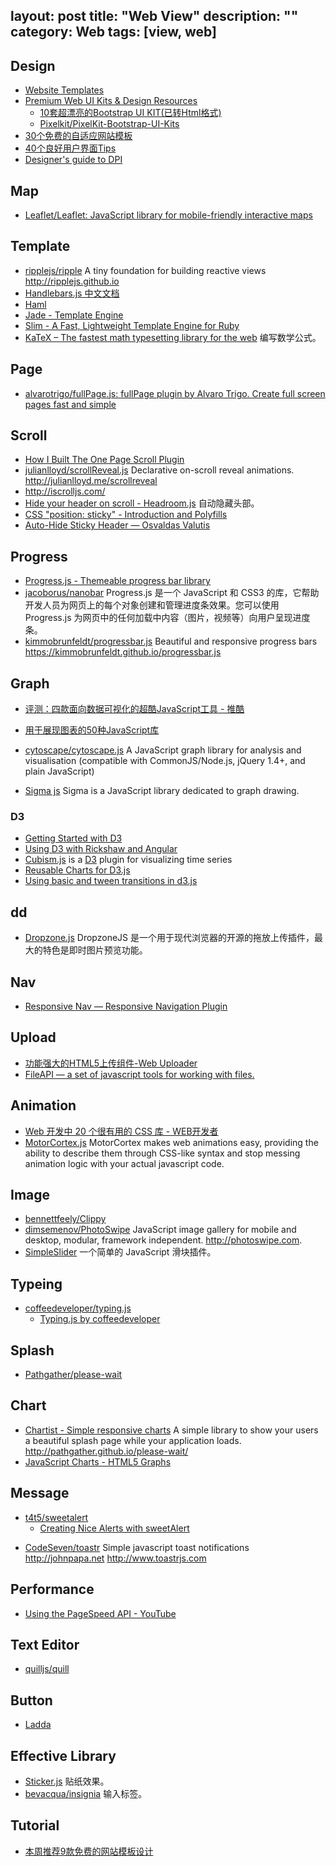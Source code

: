 layout: post
title: "Web View"
description: ""
category: Web
tags: [view, web]
---

## Design

- [Website Templates](http://www.wix.com/website/templates)
- [Premium Web UI Kits & Design Resources](http://pixelkit.com/)
    + [10套超漂亮的Bootstrap UI KIT(已转Html格式)](http://www.shejidaren.com/free-bootstrap-ui-kits.html)
    + [Pixelkit/PixelKit-Bootstrap-UI-Kits](https://github.com/Pixelkit/PixelKit-Bootstrap-UI-Kits/)
- [30个免费的自适应网站模板](http://www.shejidaren.com/30-free-responsive-html-themes.html)
- [40个良好用户界面Tips](http://www.shejidaren.com/good-user-interface-design.html)
- [Designer's guide to DPI](http://sebastien-gabriel.com/designers-guide-to-dpi/home)

<!-- more -->

## Map

- [Leaflet/Leaflet: JavaScript library for mobile-friendly interactive maps](https://github.com/Leaflet/Leaflet)

## Template

- [ripplejs/ripple](https://github.com/ripplejs/ripple) A tiny foundation for building reactive views <http://ripplejs.github.io>
- [Handlebars.js 中文文档](http://keenwon.com/992.html)
- [Haml](http://haml.info/)
- [Jade - Template Engine](http://jade-lang.com/)
- [Slim - A Fast, Lightweight Template Engine for Ruby](http://slim-lang.com/)
- [KaTeX – The fastest math typesetting library for the web](https://khan.github.io/KaTeX) 编写数学公式。

## Page

- [alvarotrigo/fullPage.js: fullPage plugin by Alvaro Trigo. Create full screen pages fast and simple](https://github.com/alvarotrigo/fullPage.js)

## Scroll

- [How I Built The One Page Scroll Plugin](http://www.smashingmagazine.com/2014/08/25/how-i-built-the-one-page-scroll-plugin)
- [julianlloyd/scrollReveal.js](https://github.com/julianlloyd/scrollReveal.js) Declarative on-scroll reveal animations. <http://julianlloyd.me/scrollreveal>
- http://iscrolljs.com/
- [Hide your header on scroll - Headroom.js](http://wicky.nillia.ms/headroom.js/) 自动隐藏头部。
- [CSS "position: sticky" - Introduction and Polyfills](http://www.sitepoint.com/css-position-sticky-introduction-polyfills/)
- [Auto-Hide Sticky Header — Osvaldas Valutis](http://osvaldas.info/auto-hide-sticky-header)

## Progress

- [Progress.js - Themeable progress bar library](http://usablica.github.io/progress.js/)
- [jacoborus/nanobar](https://github.com/jacoborus/nanobar) Progress.js 是一个 JavaScript 和 CSS3 的库，它帮助开发人员为网页上的每个对象创建和管理进度条效果。您可以使用 Progress.js 为网页中的任何加载中内容（图片，视频等）向用户呈现进度条。
- [kimmobrunfeldt/progressbar.js](https://github.com/kimmobrunfeldt/progressbar.js) Beautiful and responsive progress bars <https://kimmobrunfeldt.github.io/progressbar.js>

## Graph

- [评测：四款面向数据可视化的超酷JavaScript工具 - 推酷](http://www.tuicool.com/articles/fEBNJzF)
- [用于展现图表的50种JavaScript库](http://www.infoq.com/cn/news/2013/01/50-javascript-chart-lib)

- [cytoscape/cytoscape.js](https://github.com/cytoscape/cytoscape.js) A JavaScript graph library for analysis and visualisation (compatible with CommonJS/Node.js, jQuery 1.4+, and plain JavaScript)
- [Sigma js](http://sigmajs.org/) Sigma is a JavaScript library dedicated to graph drawing.

### D3

- [Getting Started with D3](http://thinkingonthinking.com/Getting-Started-With-D3/)
- [Using D3 with Rickshaw and Angular](http://tagtree.tv/d3-with-rickshaw-and-angular)
- [Cubism.js](http://square.github.io/cubism/)  is a [D3](http://mbostock.github.com/d3/) plugin for visualizing time series
- [Reusable Charts for D3.js](http://bugzu.github.io/reD3/)
- [Using basic and tween transitions in d3.js](http://4waisenkinder.de/blog/2014/05/11/d3-dot-js-tween-in-detail)

## dd

- [Dropzone.js](http://www.dropzonejs.com/) DropzoneJS 是一个用于现代浏览器的开源的拖放上传插件，最大的特色是即时图片预览功能。

## Nav

- [Responsive Nav — Responsive Navigation Plugin](http://responsive-nav.com/)

## Upload

- [功能强大的HTML5上传组件-Web Uploader](http://www.shejidaren.com/web-uploader.html)
- [FileAPI — a set of javascript tools for working with files.](http://mailru.github.io/FileAPI/)

## Animation

- [Web 开发中 20 个很有用的 CSS 库 - WEB开发者](http://www.admin10000.com/document/4550.html)
- [MotorCortex.js](http://motorcortexjs.com/) MotorCortex makes web animations easy, providing the ability to describe them through CSS-like syntax and stop messing animation logic with your actual javascript code.

## Image

- [bennettfeely/Clippy](https://github.com/bennettfeely/Clippy)
- [dimsemenov/PhotoSwipe](https://github.com/dimsemenov/photoswipe) JavaScript image gallery for mobile and desktop, modular, framework independent. <http://photoswipe.com>.
- [SimpleSlider](http://ruyadorno.github.io/SimpleSlider/) 一个简单的 JavaScript 滑块插件。

## Typeing

- [coffeedeveloper/typing.js](https://github.com/coffeedeveloper/typing.js)
    - [Typing.js by coffeedeveloper](http://coffeedeveloper.github.io/typing.js/index.html)

## Splash

- [Pathgather/please-wait](https://github.com/Pathgather/please-wait)

## Chart

- [Chartist - Simple responsive charts](http://gionkunz.github.io/chartist-js) A simple library to show your users a beautiful splash page while your application loads. <http://pathgather.github.io/please-wait/>
- [JavaScript Charts - HTML5 Graphs](http://www.zingchart.com/)

## Message

- [t4t5/sweetalert](https://github.com/t4t5/sweetalert)
    - [Creating Nice Alerts with sweetAlert](http://www.sitepoint.com/creating-nice-alerts-sweetalert)
* [CodeSeven/toastr](https://github.com/CodeSeven/toastr) Simple javascript toast notifications <http://johnpapa.net> <http://www.toastrjs.com>

## Performance

- [Using the PageSpeed API - YouTube](https://www.youtube.com/watch?v=vPfz2VwIryk&feature=youtu.be)

## Text Editor

- [quilljs/quill](https://github.com/quilljs/quill/)

## Button

- [Ladda](http://lab.hakim.se/ladda/)

## Effective Library

- [Sticker.js](http://stickerjs.cmiscm.com/) 贴纸效果。
- [bevacqua/insignia](https://github.com/bevacqua/insignia) 输入标签。

## Tutorial

- [本周推荐9款免费的网站模板设计](http://www.gbin1.com/tools/websitetemplate/20130405-free-website-templates/)
